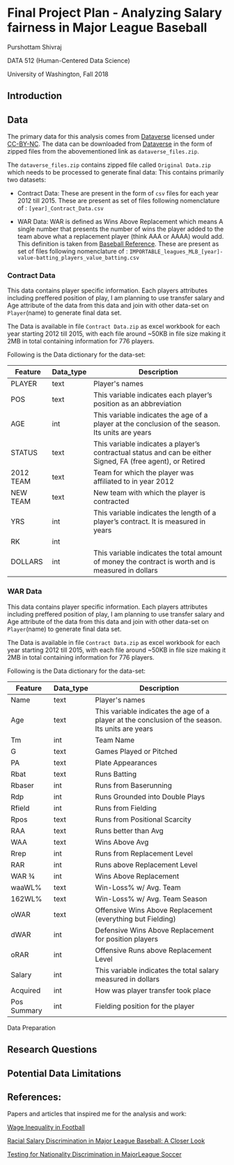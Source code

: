 
# Final Project Plan - Analyzing Salary fairness in Major League Baseball

Purshottam Shivraj

DATA 512 (Human-Centered Data Science)

University of Washington, Fall 2018

## Introduction

## Data

The primary data for this analysis comes from [Dataverse](https://dataverse.harvard.edu/dataset.xhtml?persistentId=doi:10.7910/DVN/ZUMXXL) licensed under [CC-BY-NC](https://creativecommons.org/licenses/by-nc/2.0/).
The data can be downloaded from [Dataverse](https://dataverse.harvard.edu/dataset.xhtml?persistentId=doi:10.7910/DVN/ZUMXXL) in the form of zipped files from the abovementioned link as ```dataverse_files.zip```.

The ```dataverse_files.zip``` contains zipped file called ```Original Data.zip``` which needs to be processed to generate final data:
This contains primarily two datasets:

   * Contract Data:  These are present in the form of ```csv``` files for each year 2012 till 2015.
    These are present as set of files following nomenclature of : ```[year]_Contract_Data.csv```
    
  
   * WAR Data: WAR is defined as Wins Above Replacement which means A single number that presents the number of wins the player added
    to the team above what a replacement player (think AAA or AAAA) would add. This definition is taken from [Baseball Reference](https://www.baseball-reference.com/leagues/MLB/2012-value-batting.shtml).
    These are present as set of files following nomenclature of : ```IMPORTABLE_leagues_MLB_[year]-value-batting_players_value_batting.csv```
    
### Contract Data

This data contains player specific information. Each players attributes including preffered position of play, I am planning to use  transfer salary and Age attribute of the data from this data and join with other data-set on ```Player```(name) to generate final data set.

The Data is available in file ```Contract Data.zip``` as excel workbook for each year starting 2012 till 2015, with each file around ~50KB in file size making it 2MB in total containing information for 776 players.

Following is the Data dictionary for the data-set:

| Feature    |  Data_type |  Description |
|---|---|---|
| PLAYER  | text  | Player's names  |
| POS   | text  | This variable indicates each player’s position as an abbreviation  |
| AGE  | int  | This variable indicates the age of a player at the conclusion of the season. Its units are years  |
| STATUS  | text  | This variable indicates a player’s contractual status and can be either Signed, FA (free agent), or Retired  |
| 2012 TEAM  | text  | Team for which the player was affiliated to in year 2012  |
| NEW TEAM  | text  | New team with which the player is contracted  |
|  YRS |  int | This variable indicates the length of a player’s contract. It is measured in years   |
|  RK | int  |   |
|  DOLLARS | int  | This variable indicates the total amount of money the contract is worth and is measured in dollars  |

### WAR Data

This data contains player specific information. Each players attributes including preffered position of play, I am planning to use  transfer salary and Age attribute of the data from this data and join with other data-set on ```Player```(name) to generate final data set.

The Data is available in file ```Contract Data.zip``` as excel workbook for each year starting 2012 till 2015, with each file around ~50KB in file size making it 2MB in total containing information for 776 players.

Following is the Data dictionary for the data-set:

| Feature    |  Data_type |  Description |
|---|---|---|
| Name  | text  | Player's names   |
| Age   | text  | This variable indicates the age of a player at the conclusion of the season. Its units are years  |
| Tm  | int  | Team Name  |
| G  | text  | Games Played or Pitched  |
| PA  | text  | Plate Appearances  |
| Rbat  | text  | Runs Batting  |
|  Rbaser |  int | Runs from Baserunning  |
|  Rdp | int  |  Runs Grounded into Double Plays |
|  Rfield | int  | Runs from Fielding |
| Rpos  | text  | Runs from Positional Scarcity  |
| RAA  | text  | Runs better than Avg  |
| WAA  | text  | Wins Above Avg |
|  Rrep |  int | Runs from Replacement Level  |
|  RAR | int  | Runs above Replacement Level  |
|  WAR ¾ | int  | Wins Above Replacement  |  
| waaWL%  | text  | Win-Loss% w/ Avg. Team  |
| 162WL%  | text  | Win-Loss% w/ Avg. Team Season |
| oWAR  | text  | Offensive Wins Above Replacement (everything but Fielding) |
|  dWAR  |  int |  Defensive Wins Above Replacement for position players |
|  oRAR  | int  | Offensive Runs above Replacement Level |
|  Salary | int  | This variable indicates the total salary measured in dollars  | 
|  Acquired  |  int | How was player transfer took place  |
|  Pos Summary  | int  | Fielding position for the player  |

Data Preparation

## Research Questions


## Potential Data Limitations

## References:
Papers and articles that inspired me for the analysis and work:

[Wage Inequality in Football](https://sites.duke.edu/wcwp/2018/05/03/wage-inequality-in-football/)

[Racial Salary Discrimination in Major League Baseball: A Closer Look](https://dataverse.harvard.edu/dataset.xhtml?persistentId=doi:10.7910/DVN/ZUMXXL)

[Testing for Nationality Discrimination in MajorLeague Soccer](http://scholarship.claremont.edu/cgi/viewcontent.cgi?article=2633&context=cmc_theses)
